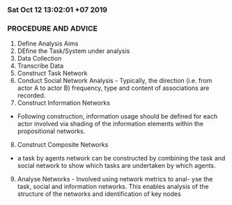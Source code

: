 ### Sat Oct 12 13:02:01 +07 2019
### PROCEDURE AND ADVICE
1. Define Analysis Aims
2. DEfine the Task/System under analysis
3. Data Collection
4. Transcribe Data
5. Construct Task Network
6. Conduct Social Network Analysis - Typically, the direction (i.e. from actor A to actor B) frequency, type and content of associations are recorded.
7. Construct Information Networks
- Following construction, information usage should be defined for each actor involved via shading of the information elements within the propositional networks.
8. Construct Composite Networks
- a task by agents network can be constructed by combining the task and social network to show which tasks are undertaken by which agents.
9. Analyse Networks - Involved using network metrics to anal- yse the task, social and information networks. This enables analysis of the structure of the networks and identification of key nodes
